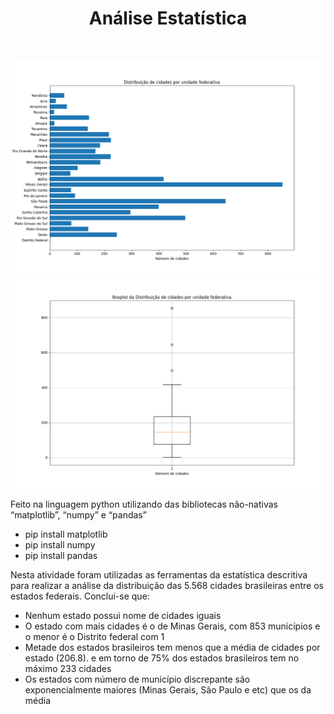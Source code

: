 <h1 align="center"> Análise Estatística </h1> 
<img>
<p align="center">
  <img src="images/G1.png" title="hover text" alt="accessibility text">
  <img src="images/G2.png" title="hover text" alt="accessibility text">
</p>

Feito na linguagem python utilizando das bibliotecas não-nativas “matplotlib”, “numpy” e “pandas”
<ul>
  <li> pip install matplotlib </li>
  <li> pip install numpy      </li>
  <li> pip install pandas     </li>
</ul>

Nesta atividade foram utilizadas as ferramentas da estatística descritiva para realizar a análise da distribuição das 5.568 cidades brasileiras entre os estados federais. Conclui-se que:
<ul>
  <li>Nenhum estado possui nome de cidades iguais</li>

  <li>O estado com mais cidades é o de Minas Gerais, com 853 municípios e o menor é o Distrito federal com 1</li>

  <li>Metade dos estados brasileiros tem menos que a média de cidades por estado (206.8). e em torno de 75% dos estados brasileiros tem no máximo 233 cidades</li>

  <li>Os estados com número de município discrepante são exponencialmente maiores (Minas Gerais, São Paulo e etc) que os da média</li>
</ul>
